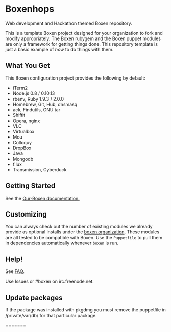 Boxenhops
=========

Web development and Hackathon themed Boxen repository.

This is a template Boxen project designed for your organization to fork and
modify appropriately.
The Boxen rubygem and the Boxen puppet modules are only a framework for getting
things done.
This repository template is just a basic example of _how_ to do things with them.

## What You Get

This Boxen configuration project provides the following by default:

* iTerm2
* Node.js 0.8 / 0.10.13
* rbenv, Ruby 1.9.3 / 2.0.0
* Homebrew, Git, Hub, dnsmasq 
* ack, Findutils, GNU tar
* Shiftit
* Opera, nginx
* VLC
* Virtualbox
* Mou
* Colloquy
* DropBox
* Java
* Mongodb
* f.lux
* Transmission, Cyberduck

## Getting Started

See the [Our-Boxen documentation.](https://github.com/boxen/our-boxen)


## Customizing

You can always check out the number of existing modules we already
provide as optional installs under the
[boxen organization](https://github.com/boxen). These modules are all
tested to be compatible with Boxen. Use the `Puppetfile` to pull them
in dependencies automatically whenever `boxen` is run.


## Help!

See [FAQ](https://github.com/boxen/our-boxen/blob/master/docs/faq.md).

Use Issues or #boxen on irc.freenode.net.


## Update packages

If the package was installed with pkgdmg you must remove the puppetfile 
in /private/var/db/ for that particular package.

=======
